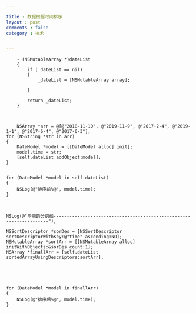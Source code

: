 ```yaml
---

title : 数据根据时间排序
layout : post
comments : false
category : 技术


---
```




		- (NSMutableArray *)dateList
		{
		    if (_dateList == nil)
		    {
		        _dateList = [NSMutableArray array];
		        
		    }
		    
		    return _dateList;
		}
		
		
		
		NSArray *arr = @[@"2018-11-10", @"2019-11-9", @"2017-2-4", @"2019-1-1", @"2017-6-4", @"2017-6-3"];
    for (NSString *str in arr)
    {
        DateModel *model = [[DateModel alloc] init];
        model.time = str;
        [self.dateList addObject:model];
    }
    
    
    for (DateModel *model in self.dateList)
    {
        NSLog(@"排序前%@", model.time);
    }
    
    
    
    NSLog(@"华丽的分割线--------------------------------------------------------------------");
    
    NSSortDescriptor *sorDes = [NSSortDescriptor sortDescriptorWithKey:@"time" ascending:NO];
    NSMutableArray *sortArr = [[NSMutableArray alloc] initWithObjects:&sorDes count:1];
    NSArray *finallArr = [self.dateList sortedArrayUsingDescriptors:sortArr];
    
    
    
    
    
    for (DateModel *model in finallArr)
    {
        NSLog(@"排序后%@", model.time);
    }